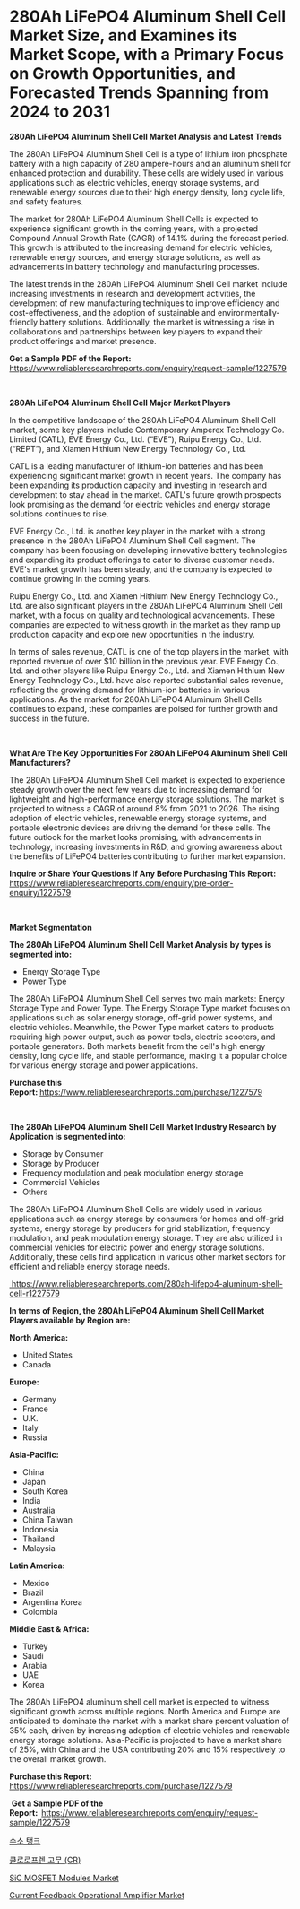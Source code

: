<p><h1>280Ah LiFePO4 Aluminum Shell Cell Market Size, and Examines its Market Scope, with a Primary Focus on Growth Opportunities, and Forecasted Trends Spanning from 2024 to 2031</h1></p><p><strong>280Ah LiFePO4 Aluminum Shell Cell Market Analysis and Latest Trends</strong></p>
<p><p>The 280Ah LiFePO4 Aluminum Shell Cell is a type of lithium iron phosphate battery with a high capacity of 280 ampere-hours and an aluminum shell for enhanced protection and durability. These cells are widely used in various applications such as electric vehicles, energy storage systems, and renewable energy sources due to their high energy density, long cycle life, and safety features.</p><p>The market for 280Ah LiFePO4 Aluminum Shell Cells is expected to experience significant growth in the coming years, with a projected Compound Annual Growth Rate (CAGR) of 14.1% during the forecast period. This growth is attributed to the increasing demand for electric vehicles, renewable energy sources, and energy storage solutions, as well as advancements in battery technology and manufacturing processes.</p><p>The latest trends in the 280Ah LiFePO4 Aluminum Shell Cell market include increasing investments in research and development activities, the development of new manufacturing techniques to improve efficiency and cost-effectiveness, and the adoption of sustainable and environmentally-friendly battery solutions. Additionally, the market is witnessing a rise in collaborations and partnerships between key players to expand their product offerings and market presence.</p></p>
<p><strong>Get a Sample PDF of the Report:&nbsp;</strong> <a href="https://www.reliableresearchreports.com/enquiry/request-sample/1227579">https://www.reliableresearchreports.com/enquiry/request-sample/1227579</a></p>
<p>&nbsp;</p>
<p><strong>280Ah LiFePO4 Aluminum Shell Cell Major Market Players</strong></p>
<p><p>In the competitive landscape of the 280Ah LiFePO4 Aluminum Shell Cell market, some key players include Contemporary Amperex Technology Co. Limited (CATL), EVE Energy Co., Ltd. (“EVE”), Ruipu Energy Co., Ltd. (“REPT”), and Xiamen Hithium New Energy Technology Co., Ltd.</p><p>CATL is a leading manufacturer of lithium-ion batteries and has been experiencing significant market growth in recent years. The company has been expanding its production capacity and investing in research and development to stay ahead in the market. CATL's future growth prospects look promising as the demand for electric vehicles and energy storage solutions continues to rise.</p><p>EVE Energy Co., Ltd. is another key player in the market with a strong presence in the 280Ah LiFePO4 Aluminum Shell Cell segment. The company has been focusing on developing innovative battery technologies and expanding its product offerings to cater to diverse customer needs. EVE's market growth has been steady, and the company is expected to continue growing in the coming years.</p><p>Ruipu Energy Co., Ltd. and Xiamen Hithium New Energy Technology Co., Ltd. are also significant players in the 280Ah LiFePO4 Aluminum Shell Cell market, with a focus on quality and technological advancements. These companies are expected to witness growth in the market as they ramp up production capacity and explore new opportunities in the industry.</p><p>In terms of sales revenue, CATL is one of the top players in the market, with reported revenue of over $10 billion in the previous year. EVE Energy Co., Ltd. and other players like Ruipu Energy Co., Ltd. and Xiamen Hithium New Energy Technology Co., Ltd. have also reported substantial sales revenue, reflecting the growing demand for lithium-ion batteries in various applications. As the market for 280Ah LiFePO4 Aluminum Shell Cells continues to expand, these companies are poised for further growth and success in the future.</p></p>
<p>&nbsp;</p>
<p><strong>What Are The Key Opportunities For 280Ah LiFePO4 Aluminum Shell Cell Manufacturers?</strong></p>
<p><p>The 280Ah LiFePO4 Aluminum Shell Cell market is expected to experience steady growth over the next few years due to increasing demand for lightweight and high-performance energy storage solutions. The market is projected to witness a CAGR of around 8% from 2021 to 2026. The rising adoption of electric vehicles, renewable energy storage systems, and portable electronic devices are driving the demand for these cells. The future outlook for the market looks promising, with advancements in technology, increasing investments in R&D, and growing awareness about the benefits of LiFePO4 batteries contributing to further market expansion.</p></p>
<p><strong>Inquire or Share Your Questions If Any Before Purchasing This Report:</strong> <a href="https://www.reliableresearchreports.com/enquiry/pre-order-enquiry/1227579">https://www.reliableresearchreports.com/enquiry/pre-order-enquiry/1227579</a></p>
<p>&nbsp;</p>
<p><strong>Market Segmentation</strong></p>
<p><strong>The 280Ah LiFePO4 Aluminum Shell Cell Market Analysis by types is segmented into:</strong></p>
<p><ul><li>Energy Storage Type</li><li>Power Type</li></ul></p>
<p><p>The 280Ah LiFePO4 Aluminum Shell Cell serves two main markets: Energy Storage Type and Power Type. The Energy Storage Type market focuses on applications such as solar energy storage, off-grid power systems, and electric vehicles. Meanwhile, the Power Type market caters to products requiring high power output, such as power tools, electric scooters, and portable generators. Both markets benefit from the cell's high energy density, long cycle life, and stable performance, making it a popular choice for various energy storage and power applications.</p></p>
<p><strong>Purchase this Report:&nbsp;</strong><a href="https://www.reliableresearchreports.com/purchase/1227579">https://www.reliableresearchreports.com/purchase/1227579</a></p>
<p>&nbsp;</p>
<p><strong>The 280Ah LiFePO4 Aluminum Shell Cell Market Industry Research by Application is segmented into:</strong></p>
<p><ul><li>Storage by Consumer</li><li>Storage by Producer</li><li>Frequency modulation and peak modulation energy storage</li><li>Commercial Vehicles</li><li>Others</li></ul></p>
<p><p>The 280Ah LiFePO4 Aluminum Shell Cells are widely used in various applications such as energy storage by consumers for homes and off-grid systems, energy storage by producers for grid stabilization, frequency modulation, and peak modulation energy storage. They are also utilized in commercial vehicles for electric power and energy storage solutions. Additionally, these cells find application in various other market sectors for efficient and reliable energy storage needs.</p></p>
<p><a href="https://www.reliableresearchreports.com/280ah-lifepo4-aluminum-shell-cell-r1227579">&nbsp;https://www.reliableresearchreports.com/280ah-lifepo4-aluminum-shell-cell-r1227579</a></p>
<p><strong>In terms of Region, the 280Ah LiFePO4 Aluminum Shell Cell Market Players available by Region are:</strong></p>
<p>
    <p> <strong> North America: </strong>
        <ul>
            <li>United States</li>
            <li>Canada</li>
        </ul>
        </p> 
    <p> <strong> Europe: </strong>
        <ul>
            <li>Germany</li>
            <li>France</li>
            <li>U.K.</li>
            <li>Italy</li>
            <li>Russia</li>
        </ul>
        </p> 
    <p> <strong> Asia-Pacific: </strong>
        <ul>
            <li>China</li>
            <li>Japan</li>
            <li>South Korea</li>
            <li>India</li>
            <li>Australia</li>
            <li>China Taiwan</li>
            <li>Indonesia</li>
            <li>Thailand</li>
            <li>Malaysia</li>
        </ul>
        </p> 
    <p> <strong> Latin America: </strong>
        <ul>
            <li>Mexico</li>
            <li>Brazil</li>
            <li>Argentina Korea</li>
            <li>Colombia</li>
        </ul>
        </p> 
    <p> <strong> Middle East & Africa: </strong>
        <ul>
            <li>Turkey</li>
            <li>Saudi</li>
            <li>Arabia</li>
            <li>UAE</li>
            <li>Korea</li>
        </ul>
    </p>
    </p>
<p><p>The 280Ah LiFePO4 aluminum shell cell market is expected to witness significant growth across multiple regions. North America and Europe are anticipated to dominate the market with a market share percent valuation of 35% each, driven by increasing adoption of electric vehicles and renewable energy storage solutions. Asia-Pacific is projected to have a market share of 25%, with China and the USA contributing 20% and 15% respectively to the overall market growth.</p></p>
<p><strong>Purchase this Report: </strong><a href="https://www.reliableresearchreports.com/purchase/1227579">https://www.reliableresearchreports.com/purchase/1227579</a></p>
<p>&nbsp;<strong>Get a Sample PDF of the Report:&nbsp;&nbsp;</strong><a href="https://www.reliableresearchreports.com/enquiry/request-sample/1227579">https://www.reliableresearchreports.com/enquiry/request-sample/1227579</a></p>
<p><strong></strong></p>
<p><p><a href="https://github.com/garnett961902/Market-Research-Report-List-2/blob/main/8091991159438.md">수소 탱크</a></p><p><a href="https://github.com/brainlyez1/Market-Research-Report-List-1/blob/main/2024473159439.md">클로로프렌 고무 (CR)</a></p><p><a href="https://github.com/yazulaeha/Market-Research-Report-List-1/blob/main/sic-mosfet-modules-market.md">SiC MOSFET Modules Market</a></p><p><a href="https://github.com/fkhcgcyl33/Market-Research-Report-List-1/blob/main/current-feedback-operational-amplifier-market.md">Current Feedback Operational Amplifier Market</a></p></p>